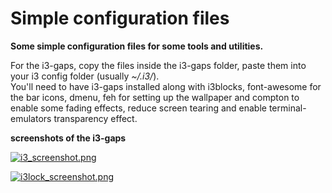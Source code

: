 # Simple configuration files

**Some simple configuration files for some tools and utilities.**   

For the i3-gaps, copy the files inside the i3-gaps folder, 
paste them into your i3 config folder (usually *~/.i3/*).  
You'll need to have i3-gaps installed along with i3blocks, 
font-awesome for the bar icons, dmenu, feh for setting up the 
wallpaper and compton to enable some fading effects, reduce 
screen tearing and enable terminal-emulators transparency effect.  

**screenshots of the i3-gaps**   

[![i3_screenshot.png](https://raw.githubusercontent.com/seiflek/config-files/master/i3-gaps/i3_screenshot.png)](https://github.com/seiflek/config-files/tree/master/i3-gaps)

[![i3lock_screenshot.png](https://raw.githubusercontent.com/seiflek/config-files/master/i3-gaps/i3lock_screenshot.png)](https://github.com/seiflek/config-files/tree/master/i3-gaps)
